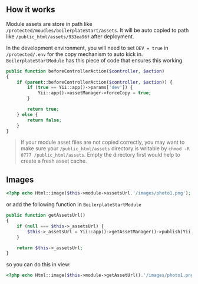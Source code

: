 ## How it works
Module assets are store in path like `/protected/moudles/boilerplateStart/assets`. It will be auto copied to path like `/public_html/assets/933ea96f` after deployment.

In the development environment, you will need to set `DEV = true` in `/protected/.env` for the copy mechanism to auto kick in. `BoilerplateStartModule` has this piece of code that ensures this working.
```php
public function beforeControllerAction($controller, $action)
{
    if (parent::beforeControllerAction($controller, $action)) {
        if (true == Yii::app()->params['dev']) {
            Yii::app()->assetManager->forceCopy = true;
        }

        return true;
    } else {
        return false;
    }
}
```

> If your module asset files are not copied correctly, you may want to make sure your `/public_html/assets` directory is writable by `chmod -R 0777 /public_html/assets`. Empty the directory first would help to create a fresh asset cache.

## Images
```php
<?php echo Html::image($this->module->assetsUrl.'/images/photo1.png'); ?>
```

or add the following function in `BoilerplateStartModule`
```php
public function getAssetsUrl()
{
    if (null === $this->_assetsUrl) {
        $this->_assetsUrl = Yii::app()->getAssetManager()->publish(Yii::getPathOfAlias('boilerplateStart.assets'));
    }

    return $this->_assetsUrl;
}
```
so you can do this in view:
```php
<?php echo Html::image($this->module->getAssetUrl().'/images/photo1.png'); ?>
```